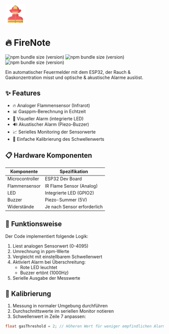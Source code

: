 ![Alt text](avatar.png "Optional title")
# 🔥 FireNote

![npm bundle size (version)](https://img.shields.io/badge/version-0.0.1-darkblue)  ![npm bundle size (version)](https://img.shields.io/badge/language-c++-red)  ![npm bundle size (version)](https://img.shields.io/badge/framework-arduino-lightblue) 

Ein automatischer Feuermelder mit dem ESP32, der Rauch & Gaskonzentration misst und optische & akustische Alarme auslöst.


## ✨ Features
- 🔥 Analoger Flammensensor (Infrarot)
- 📊 Gasppm-Berechnung in Echtzeit
- 🔴 Visueller Alarm (integrierte LED)
- 🔊 Akustischer Alarm (Piezo-Buzzer)
- 📈 Serielles Monitoring der Sensorwerte
- 🔧 Einfache Kalibrierung des Schwellenwerts

## 📋 Hardware Komponenten
| Komponente         | Spezifikation               |
|--------------------|-----------------------------|
| Microcontroller    | ESP32 Dev Board             |
| Flammensensor      | IR Flame Sensor (Analog)    |
| LED                | Integrierte LED (GPIO2)     |
| Buzzer             | Piezo-Summer (5V)           |
| Widerstände         | Je nach Sensor erforderlich |

## 🚨 Funktionsweise
Der Code implementiert folgende Logik:
1. Liest analogen Sensorwert (0-4095)
2. Umrechnung in ppm-Werte
3. Vergleicht mit einstellbarem Schwellenwert
4. Aktiviert Alarm bei Überschreitung:
   - Rote LED leuchtet
   - Buzzer ertönt (1000Hz)
5. Serielle Ausgabe der Messwerte

## 🔧 Kalibrierung
1. Messung in normaler Umgebung durchführen
2. Durchschnittswerte im seriellen Monitor notieren
3. Schwellenwert in Zeile 7 anpassen:
```cpp
float gasThreshold = 2; // Höheren Wert für weniger empfindlichen Alarm

